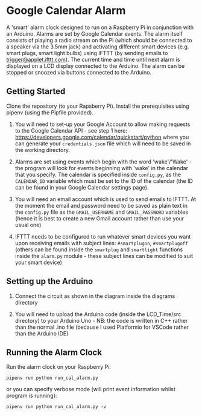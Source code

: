 # Google Calendar Alarm

A 'smart' alarm clock designed to run on a Raspberry Pi in conjunction with an Arduino. Alarms are set by Google Calendar events. The alarm itself consists of playing a radio stream on the Pi (which should be connected to a speaker via the 3.5mm jack) and activating different smart devices (e.g. smart plugs, smart light bulbs) using IFTTT (by sending emails to trigger@applet.ifttt.com). The current time and time until next alarm is displayed on a LCD display connected to the Arduino. The alarm can be stopped or snoozed via buttons connected to the Arduino.

## Getting Started

Clone the repository (to your Rapsberry Pi). Install the prerequisites using pipenv (using the Pipfile provided).

1) You will need to set-up your Google Account to allow making requests to the Google Calendar API - see step 1 here: https://developers.google.com/calendar/quickstart/python where you can generate your `credentials.json` file which will need to be saved in the working directory.

2) Alarms are set using events which begin with the word 'wake'/'Wake' - the program will look for events beginning with 'wake' in the calendar that you specify. The calendar is specified inside `config.py`, as the `CALENDAR_ID` variable which must be set to the ID of the calendar (the ID can be found in your Google Calendar settings page).

2) You will need an email account which is used to send emails to IFTTT. At the moment the email and password need to be saved as plain text in the `config.py` file as the `GMAIL_USERNAME` and `GMAIL_PASSWORD` variables (hence it is best to create a new Gmail account rather than use your usual one)

3) IFTTT needs to be configured to run whatever smart devices you want upon receiving emails with subject lines:
`#smartplugon`, `#smartplugoff` (others can be found inside the `smartplug` and `smartlight` functions inside the `alarm.py` module - these subject lines can be modified to suit your smart device)

## Setting up the Arduino

1) Connect the circuit as shown in the diagram inside the diagrams directory

2) You will need to upload the Arduino code (inside the LCD_Time/src directory) to your Arduino Uno - NB: the code is written in C++ rather than the normal .ino file (because I used Platformio for VSCode rather than the Arduino IDE)

## Running the Alarm Clock

Run the alarm clock on your Raspberry Pi:
```
pipenv run python run_cal_alarm.py
```
or you can specify verbose mode (will print event information whilst program is running):
```
pipenv run python run_cal_alarm.py -v
```
